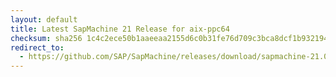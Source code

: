```yaml
---
layout: default
title: Latest SapMachine 21 Release for aix-ppc64
checksum: sha256 1c4c2ece50b1aaeeaa2155d6c0b31fe76d709c3bca8dcf1b93219419c43680f2
redirect_to:
  - https://github.com/SAP/SapMachine/releases/download/sapmachine-21.0.1/sapmachine-jdk-21.0.1-beta_aix-ppc64_bin.tar.gz
---
```

